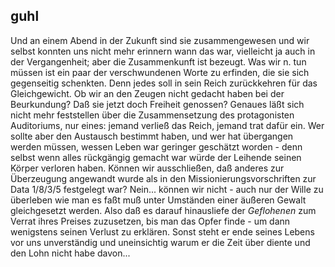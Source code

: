 ## guhl
Und an einem Abend in der Zukunft sind sie zusammengewesen und wir selbst konnten uns nicht mehr erinnern wann das war, vielleicht ja auch in der Vergangenheit; aber die Zusammenkunft ist bezeugt. Was wir n. tun müssen ist ein paar der verschwundenen Worte zu erfinden, die sie sich gegenseitig schenkten. Denn jedes soll in sein Reich zurückkehren für das Gleichgewicht. Ob wir an den Zeugen nicht gedacht haben bei der Beurkundung? Daß sie jetzt doch Freiheit genossen? Genaues läßt sich nicht mehr feststellen über die Zusammensetzung des protagonisten Auditoriums, nur eines: jemand verließ das Reich, jemand trat dafür ein. Wer sollte aber den Austausch bestimmt haben, und wer hat übergangen werden müssen, wessen Leben war geringer geschätzt worden - denn selbst wenn alles rückgängig gemacht war würde der Leihende seinen Körper verloren haben. Können wir ausschließen, daß anderes zur Überzeugung angewandt wurde als in den Missionierungsvorschriften zur Data 1/8/3/5 festgelegt war? Nein... können wir nicht - auch nur der Wille zu überleben wie man es faßt muß unter Umständen einer äußeren Gewalt gleichgesetzt werden. Also daß es darauf hinausliefe der *Geflohenen* zum Verrat ihres Preises zuzusetzen, bis man das Opfer finde - um dann wenigstens seinen Verlust zu erklären. Sonst steht er ende seines Lebens vor uns unverständig und uneinsichtig warum er die Zeit über diente und den Lohn nicht habe davon...    
